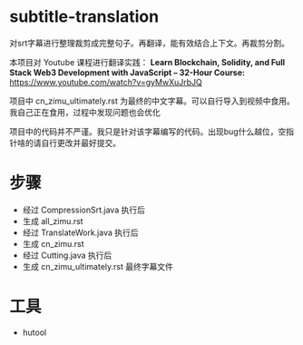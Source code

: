 # subtitle-translation

对srt字幕进行整理裁剪成完整句子。再翻译，能有效结合上下文。再裁剪分割。

本项目对 Youtube 课程进行翻译实践：
**Learn Blockchain, Solidity, and Full Stack Web3 Development with JavaScript – 32-Hour Course:**
https://www.youtube.com/watch?v=gyMwXuJrbJQ

项目中 cn_zimu_ultimately.rst 为最终的中文字幕。可以自行导入到视频中食用。我自己正在食用，过程中发现问题也会优化

项目中的代码并不严谨。我只是针对该字幕编写的代码。出现bug什么越位，空指针啥的请自行更改并最好提交。

# 步骤

* 经过 CompressionSrt.java 执行后
* 生成 all_zimu.rst
* 经过 TranslateWork.java 执行后
* 生成 cn_zimu.rst
* 经过 Cutting.java 执行后
* 生成 cn_zimu_ultimately.rst 最终字幕文件


# 工具
* hutool
